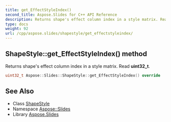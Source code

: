 ```yaml
---
title: get_EffectStyleIndex()
second_title: Aspose.Slides for C++ API Reference
description: Returns shape's effect column index in a style matrix. Read uint32_t.
type: docs
weight: 92
url: /cpp/aspose.slides/shapestyle/get_effectstyleindex/
---
```

## ShapeStyle::get_EffectStyleIndex() method


Returns shape's effect column index in a style matrix. Read **uint32_t**.

```cpp
uint32_t Aspose::Slides::ShapeStyle::get_EffectStyleIndex() override
```

## See Also

* Class [ShapeStyle](./)
* Namespace [Aspose::Slides](../)
* Library [Aspose.Slides](../../)